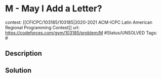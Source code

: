 # M - May I Add a Letter?

contest: [[CFICPC/103185/103185|2020-2021 ACM-ICPC Latin American Regional Programming Contest]]
url: https://codeforces.com/gym/103185/problem/M
#Status/UNSOLVED
Tags: #

## Description

## Solution

